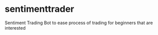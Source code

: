 # sentimenttrader
Sentiment Trading Bot to ease process of trading for beginners that are interested

